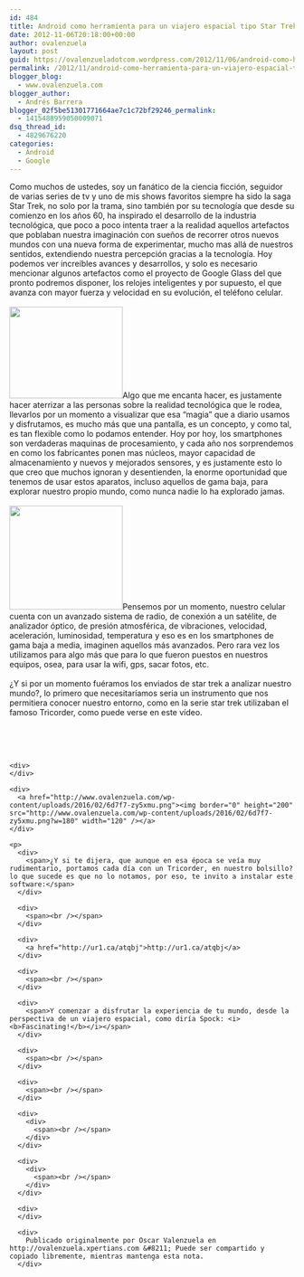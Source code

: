 ```yaml
---
id: 484
title: Android como herramienta para un viajero espacial tipo Star Trek
date: 2012-11-06T20:18:00+00:00
author: ovalenzuela
layout: post
guid: https://ovalenzueladotcom.wordpress.com/2012/11/06/android-como-herramienta-para-un-viajero-espacial-tipo-star-trek
permalink: /2012/11/android-como-herramienta-para-un-viajero-espacial-tipo-star-trek.html
blogger_blog:
  - www.ovalenzuela.com
blogger_author:
  - Andrés Barrera
blogger_02f5be51301771664ae7c1c72bf29246_permalink:
  - 1415488959050009071
dsq_thread_id:
  - 4829676220
categories:
  - Android
  - Google
---
```

<div>
  <span>Como muchos de ustedes, soy un fanático de la ciencia ficción, seguidor de varias series de tv y uno de mis shows favoritos siempre ha sido la saga Star Trek, no solo por la trama, sino también por su tecnología que desde su comienzo en los años 60, ha inspirado el desarrollo de la industria tecnológica, que poco a poco intenta traer a la realidad aquellos artefactos que poblaban nuestra imaginación con sueños de recorrer otros nuevos mundos con una nueva forma de experimentar, mucho mas allá de nuestros sentidos, extendiendo nuestra percepción gracias a la tecnología. Hoy podemos ver increíbles avances y desarrollos, y solo es necesario mencionar algunos artefactos como el proyecto de Google Glass del que pronto podremos disponer, los relojes inteligentes y por supuesto, el que avanza con mayor fuerza y velocidad en su evolución, el teléfono celular.</span>
</div>

<div>
  <span><br /></span>
</div>

<div>
  <a href="http://www.ovalenzuela.com/wp-content/uploads/2016/02/51159-tricorder.jpg"><img border="0" height="162" src="http://www.ovalenzuela.com/wp-content/uploads/2016/02/51159-tricorder.jpg?w=300" width="200" /></a><span>Algo que me encanta hacer, es justamente hacer aterrizar a las personas sobre la realidad tecnológica que le rodea, llevarlos por un momento a visualizar que esa &#8220;magia&#8221; que a diario usamos y disfrutamos, es mucho más que una pantalla, es un concepto, y como tal, es tan flexible como lo podamos entender. Hoy por hoy, los smartphones son verdaderas maquinas de procesamiento, y cada año nos sorprendemos en como los fabricantes ponen mas núcleos, mayor capacidad de almacenamiento y nuevos y mejorados sensores, y es justamente esto lo que creo que muchos ignoran y desentienden, la enorme oportunidad que tenemos de usar estos aparatos, incluso aquellos de gama baja, para explorar nuestro propio mundo, como nunca nadie lo ha explorado jamas.</span>
</div>

<div>
  <span><br /></span>
</div>

<div>
  <a href="http://www.ovalenzuela.com/wp-content/uploads/2016/02/b526f-tricorder-2360.jpg"><img border="0" height="184" src="http://www.ovalenzuela.com/wp-content/uploads/2016/02/b526f-tricorder-2360.jpg?w=300" width="200" /></a><span>Pensemos por un momento, nuestro celular cuenta con un avanzado sistema de radio, de conexión a un satélite, de analizador óptico, de presión atmosférica, de vibraciones, velocidad, aceleración, luminosidad, temperatura y eso es en los smartphones de gama baja a media, imaginen aquellos más avanzados. Pero rara vez los utilizamos para algo más que para lo que fueron puestos en nuestros equipos, osea, para usar la wifi, gps, sacar fotos, etc.</span>
</div>

<div>
  <span><br /></span>
</div>

<div>
  <span>¿Y si por un momento fuéramos los enviados de star trek a analizar nuestro mundo?, lo primero que necesitaríamos seria un instrumento que nos permitiera conocer nuestro entorno, como en la serie star trek utilizaban el famoso Tricorder, como puede verse en este vídeo.</span><br /><span><br /></span><span></span></p> 
  
  <div>
  </div>
  
  <p>
    <span><br /></span><span><br /></span></div> 
    
    <div>
    </div>
    
    <div>
      <a href="http://www.ovalenzuela.com/wp-content/uploads/2016/02/6d7f7-zy5xmu.png"><img border="0" height="200" src="http://www.ovalenzuela.com/wp-content/uploads/2016/02/6d7f7-zy5xmu.png?w=180" width="120" /></a>
    </div>
    
    <p>
      <div>
        <span>¿Y si te dijera, que aunque en esa época se veía muy rudimentario, portamos cada día con un Tricorder, en nuestro bolsillo? lo que sucede es que no lo notamos, por eso, te invito a instalar este software:</span>
      </div>
      
      <div>
        <span><br /></span>
      </div>
      
      <div>
        <a href="http://ur1.ca/atqbj">http://ur1.ca/atqbj</a>
      </div>
      
      <div>
        <span><br /></span>
      </div>
      
      <div>
        <span>Y comenzar a disfrutar la experiencia de tu mundo, desde la perspectiva de un viajero espacial, como diría Spock: <i><b>Fascinating!</b></i></span>
      </div>
      
      <div>
        <span><br /></span>
      </div>
      
      <div>
        <span><br /></span>
      </div>
      
      <div>
        <div>
          <span><br /></span>
        </div>
      </div>
      
      <div>
        <div>
          <span><br /></span>
        </div>
      </div>
      
      <div>
      </div>
      
      <div>
        Publicado originalmente por Oscar Valenzuela en http://ovalenzuela.xpertians.com &#8211; Puede ser compartido y copiado libremente, mientras mantenga esta nota.
      </div>